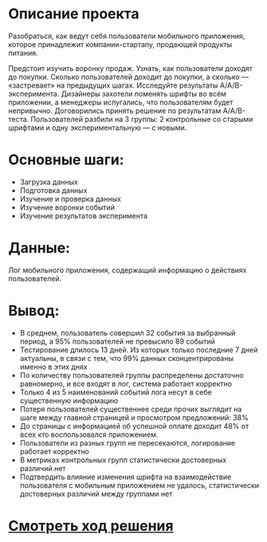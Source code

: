 # Описание проекта
Разобраться, как ведут себя пользователи мобильного приложения, которое принадлежит компании-стартапу, продающей продукты питания.

Предстоит изучить воронку продаж. Узнать, как пользователи доходят до покупки. Сколько пользователей доходит до покупки, а сколько — «застревает» на предыдущих шагах. Исследуйте результаты A/A/B-эксперимента. Дизайнеры захотели поменять шрифты во всём приложении, а менеджеры испугались, что пользователям будет непривычно. Договорились принять решение по результатам A/A/B-теста. Пользователей разбили на 3 группы: 2 контрольные со старыми шрифтами и одну экспериментальную — с новыми.

# Основные шаги:

- Загрузка данных
- Подготовка данных
- Изучение и проверка данных
- Изучение воронки событий
- Изучение результатов эксперимента
# Данные:

Лог мобильного приложения, содержащий информацию о действиях пользователей.

# Вывод:
 - В среднем, пользователь совершил 32 события за выбранный период, а 95% пользователей не превысило 89 событий
 - Тестирование длилось 13 дней. Из которых только последние 7 дней актуальны, в связи с тем, что 99% данных сконцентрированы именно в этих днях
 - По количеству пользователей группы распределены достаточно равномерно, и все входят в лог, система работает корректно
 - Только 4 из 5 наименований событий лога несут в себе существенную информацию
 - Потеря пользователей существеннее среди прочих выглядит на шаге между главной страницей и просмотром предложений: 38%
 - До страницы с информацией об успешной оплате доходит 48% от всех кто воспользовался приложением.
 - Пользователи из разных групп не пересекаются, логирование работает корректно
 - В метриках контрольных групп статистически достоверных различий нет
 - Подтвердить влияние изменения шрифта на взаимодействие пользователя с мобильным приложением не удалось, статистически достоверных различий между группами нет

# [Смотреть ход решения](https://github.com/AlexSidelnikov/Yandex-Practicum/blob/main/10.%20%D0%90%D0%BD%D0%B0%D0%BB%D0%B8%D0%B7%20%D0%BF%D0%BE%D0%BB%D1%8C%D0%B7%D0%BE%D0%B2%D0%B0%D1%82%D0%B5%D0%BB%D1%8C%D1%81%D0%BA%D0%BE%D0%B3%D0%BE%20%D0%BF%D0%BE%D0%B2%D0%B5%D0%B4%D0%B5%D0%BD%D0%B8%D1%8F%20%D0%B2%20%D0%BC%D0%BE%D0%B1%D0%B8%D0%BB%D1%8C%D0%BD%D0%BE%D0%BC%20%D0%BF%D1%80%D0%B8%D0%BB%D0%BE%D0%B6%D0%B5%D0%BD%D0%B8%D0%B8/10.%20%D0%90%D0%BD%D0%B0%D0%BB%D0%B8%D0%B7%20%D0%BF%D0%BE%D0%BB%D1%8C%D0%B7%D0%BE%D0%B2%D0%B0%D1%82%D0%B5%D0%BB%D1%8C%D1%81%D0%BA%D0%BE%D0%B3%D0%BE%20%D0%BF%D0%BE%D0%B2%D0%B5%D0%B4%D0%B5%D0%BD%D0%B8%D1%8F%20%D0%B2%20%D0%BC%D0%BE%D0%B1%D0%B8%D0%BB%D1%8C%D0%BD%D0%BE%D0%BC%20%D0%BF%D1%80%D0%B8%D0%BB%D0%BE%D0%B6%D0%B5%D0%BD%D0%B8%D0%B8.ipynb)
